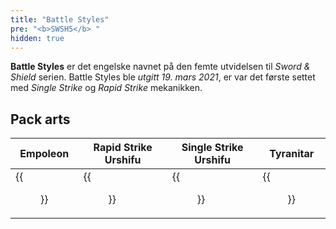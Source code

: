 ```yaml
---
title: "Battle Styles"
pre: "<b>SWSH5</b> "
hidden: true
---
```


**Battle Styles** er det engelske navnet på den femte utvidelsen til *Sword & Shield* serien. Battle Styles ble *utgitt 19. mars 2021*, er var det første settet med *Single Strike* og *Rapid Strike* mekanikken.

## Pack arts

| Empoleon  | Rapid Strike Urshifu  | Single Strike Urshifu  | Tyranitar  |
|----|----|----|----|
{{<figure src="/samle/sett/SWSH5_Booster_Empoleon.jpg">}} | {{<figure src="/samle/sett/SWSH5_Booster_Tyranitar.jpg">}} | {{<figure src="/samle/sett/SWSH5_Booster_Rapid_Strike_Urshifu.jpg">}}| {{<figure src="/samle/sett/SWSH5_Booster_Single_Strike_Urshifu.jpg">}}
